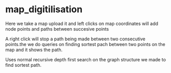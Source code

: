 # map_digitilisation

Here we take a map upload it and left clicks on map coordinates will add node points and paths between succesive points

A right click will stop a path being made between two consecutive points.the we do queries on finding sortest pach between two points on the map and it shows the path.

Uses normal recursive depth first search on the graph structure we made to find sortest path.
